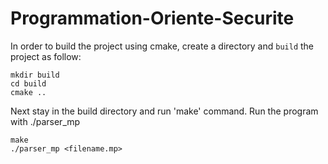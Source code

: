 # Programmation-Oriente-Securite

In order to build the project using cmake, create a directory __<dirname>__ and `build` the project as follow:
  
    mkdir build
    cd build
    cmake ..

Next stay in the build directory and run 'make' command. Run the program with ./parser_mp

    make
    ./parser_mp <filename.mp>
  
